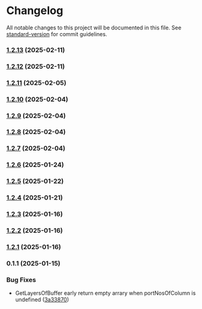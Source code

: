 # Changelog

All notable changes to this project will be documented in this file. See [standard-version](https://github.com/conventional-changelog/standard-version) for commit guidelines.

### [1.2.13](https://github.com/gpmagvs/AGVS_UI/compare/v1.2.12...v1.2.13) (2025-02-11)

### [1.2.12](https://github.com/gpmagvs/AGVS_UI/compare/v1.2.11...v1.2.12) (2025-02-11)

### [1.2.11](https://github.com/gpmagvs/AGVS_UI/compare/v1.2.10...v1.2.11) (2025-02-05)

### [1.2.10](https://github.com/gpmagvs/AGVS_UI/compare/v1.2.9...v1.2.10) (2025-02-04)

### [1.2.9](https://github.com/gpmagvs/AGVS_UI/compare/v1.2.8...v1.2.9) (2025-02-04)

### [1.2.8](https://github.com/gpmagvs/AGVS_UI/compare/v1.2.7...v1.2.8) (2025-02-04)

### [1.2.7](https://github.com/gpmagvs/AGVS_UI/compare/v1.2.6...v1.2.7) (2025-02-04)

### [1.2.6](https://github.com/gpmagvs/AGVS_UI/compare/v1.2.5...v1.2.6) (2025-01-24)

### [1.2.5](https://github.com/gpmagvs/AGVS_UI/compare/v1.2.4...v1.2.5) (2025-01-22)

### [1.2.4](https://github.com/gpmagvs/AGVS_UI/compare/v1.2.3...v1.2.4) (2025-01-21)

### [1.2.3](https://github.com/gpmagvs/AGVS_UI/compare/v1.2.2...v1.2.3) (2025-01-16)

### [1.2.2](https://github.com/gpmagvs/AGVS_UI/compare/v1.2.1...v1.2.2) (2025-01-16)

### [1.2.1](https://github.com/gpmagvs/AGVS_UI/compare/v0.1.1...v1.2.1) (2025-01-16)

### 0.1.1 (2025-01-15)


### Bug Fixes

* GetLayersOfBuffer early return empty arrary when portNosOfColumn is undefined ([3a33870](https://github.com/gpmagvs/AGVS_UI/commit/3a338701151748538942b8ef5960fb2390decb33))

